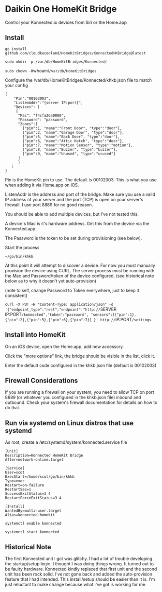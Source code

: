 Daikin One HomeKit Bridge
=========================

Control your Konnected.io devices from Siri or the Home.app

Install
-------

`go install github.com/cloudkucooland/HomeKitBridges/KonnectedHKBridge@latest`

`sudo mkdir -p /var/db/HomeKitBridges/Konnected/`

`sudo chown -R`whoami`/var/db/HomeKitBridges`

Configure the /var/db/HomeKitBridges/Konnected/khkb.json file to match your config

```
{
    "Pin":"00102003",
    "ListenAddr":"{server IP:port}",
    "Devices": [ 
     {
      "Mac": "f4cfa26a0000",
      "Password": "password",
      "Zones":[
        {"pin":1, "name":"Front Door", "type":"door"},
        {"pin":2, "name":"Garage Door", "type":"door"},
        {"pin":5, "name":"Back Door", "type":"door"},
        {"pin":6, "name":"Attic Hatch", "type":"door"},
        {"pin":7, "name":"Motion Sensor", "type":"motion"},
        {"pin":8, "name":"Buzzer", "type":"buzzer"},
        {"pin":9, "name":"Unused", "type":"unused"}
      ]
      }
   ]
}
```

Pin is the HomeKit pin to use. The default is 00102003. This is what you use when adding it via Home.app on iOS.

ListenAddr is the address and port of the bridge. Make sure you use a valid IP address of your server and the port (TCP) is open on your server's firewall. I use port 8889 for no good reason.

You should be able to add multiple devices, but I've not tested this.

A device's Mac is it's hardware address. Get this from the device via the Konnected.app.

The Password is the token to be set during provisioning (see below).

Start the process

`~/go/bin/khkb`

At this point it will attempt to discover a device. For now you must manually provision the device using CURL. The server process must be running with the Mac and Password/token of the device configured. (see historical note below as to why it doesn't yet auto-provision)

(note to self, change Password to Token everywhere, just to keep it consistent)

`curl -X PUT -H "Content-Type: application/json" -d '{"endpoint_type":"rest","endpoint":"http://`SERVER IP:PORT`/konnected","token":"password", "sensors":[{"pin":1},{"pin":2},{"pin":5},{"pin":6},{"pin":7}] }' http://`IP:PORT`/settings`

Install into HomeKit
--------------------

On an iOS device, open the Home.app, add new accessory.

Click the "more options" link, the bridge should be visible in the list, click it.

Enter the default code configured in the khkb.json file (default is 00102003)

Firewall Considerations
-----------------------

If you are running a firewall on your system, you need to allow TCP on port 8889 (or whatever you configured in the khkb.json file) inbound and outbound. Check your system's firewall documentation for details on how to do that.

Run via systemd on Linux distros that use systemd
-------------------------------------------------

As root, create a /etc/systemd/system/konnected.service file

```
[Unit]
Description=Konnected HomeKit Bridge
After=network-online.target

[Service]
User=scot
ExecStart=/home/scot/go/bin/khkb
Type=exec
Restart=on-failure
RestartSec=1
SuccessExitStatus=3 4
RestartForceExitStatus=3 4

[Install]
WantedBy=multi-user.target
Alias=konnected-homekit
```

`systemctl enable konnected`

`systemctl start konnected`

Historical Note
---------------

The first Konnected unit I got was glitchy. I had a lot of trouble developing the startup/setup logic. I thought I was doing things wrong. It turned out to be faulty hardware. Konnected kindly replaced that first unit and the second unit has been rock solid. I've not gone back and added the auto-provision feature that I had intended. This install/setup should be easier than it is. I'm just reluctant to make change because what I've got is working for me.
